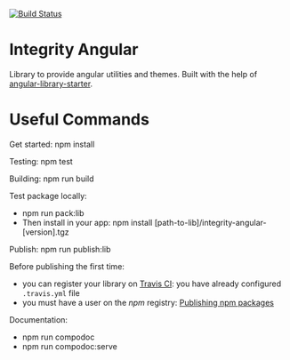 [![Build Status](https://travis-ci.org/Brickchain/integrity-angular.svg?branch=master)](https://travis-ci.org/PlusIntegrity/integrity-angular)

# Integrity Angular

Library to provide angular utilities and themes. Built with the help of [angular-library-starter](https://github.com/robisim74/angular-library-starter).

# Useful Commands

Get started: npm install

Testing: npm test

Building: npm run build

Test package locally:
- npm run pack:lib
- Then install in your app: npm install [path-to-lib]/integrity-angular-[version].tgz

Publish: npm run publish:lib

Before publishing the first time:
- you can register your library on [Travis CI](https://travis-ci.org/): you have already configured `.travis.yml` file
- you must have a user on the _npm_ registry: [Publishing npm packages](https://docs.npmjs.com/getting-started/publishing-npm-packages)

Documentation:
- npm run compodoc
- npm run compodoc:serve 
